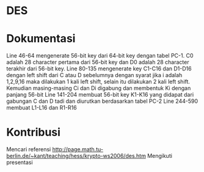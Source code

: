 # DES

# Dokumentasi
Line 46-64 mengenerate 56-bit key dari 64-bit key dengan tabel PC-1.
C0 adalah 28 character pertama dari 56-bit key dan D0 adalah 28 character terakhir dari 56-bit key.
Line 80-135 mengenerate key C1-C16 dan D1-D16 dengan left shift dari C atau D sebelumnya dengan syarat jika i adalah 1,2,9,16 maka dilakukan 1 kali left shift, selain itu dilakukan 2 kali left shift.
Kemudian masing-masing Ci dan Di digabung dan membentuk Ki dengan panjang 56-bit
Line 141-204 membuat 56-bit key K1-K16 yang didapat dari gabungan C dan D tadi dan diurutkan berdasarkan tabel PC-2
Line 244-590 membuat L1-L16 dan R1-R16

# Kontribusi
Mencari referensi http://page.math.tu-berlin.de/~kant/teaching/hess/krypto-ws2006/des.htm
Mengikuti presentasi
